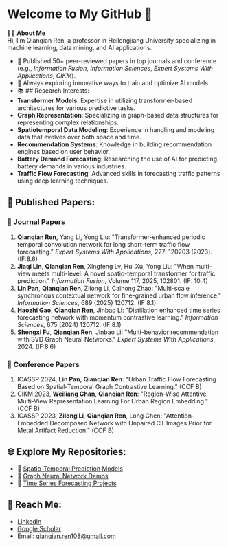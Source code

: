 # Welcome to My GitHub 👋

👩‍🏫 **About Me**  
Hi, I’m Qianqian Ren, a professor in Heilongjiang University specializing in machine learning, data mining, and AI applications.  

- 🌟 Published 50+ peer-reviewed papers in top journals and conference (e.g., *Information Fusion*, *Information Sciences*, *Expert Systems With Applications*, *CIKM*).
- 🧠 Always exploring innovative ways to train and optimize AI models.
- 📚 ## Research Interests:
- **Transformer Models**: Expertise in utilizing transformer-based architectures for various predictive tasks.
- **Graph Representation**: Specializing in graph-based data structures for representing complex relationships.
- **Spatiotemporal Data Modeling**: Experience in handling and modeling data that evolves over both space and time.
- **Recommendation Systems**: Knowledge in building recommendation engines based on user behavior.
- **Battery Demand Forecasting**: Researching the use of AI for predicting battery demands in various industries.
- **Traffic Flow Forecasting**: Advanced skills in forecasting traffic patterns using deep learning techniques.

## 📝 Published Papers:

### 📖 Journal Papers
1. **Qianqian Ren**, Yang Li, Yong Liu: "Transformer-enhanced periodic temporal convolution network for long short-term traffic flow forecasting." *Expert Systems With Applications*, 227: 120203 (2023). (IF:8.6)  
2. **Jiaqi Lin**, **Qianqian Ren**, Xingfeng Lv, Hui Xu, Yong Liu: "When multi-view meets multi-level: A novel spatio-temporal transformer for traffic prediction." *Information Fusion*, Volume 117, 2025, 102801. (IF: 10.4)  
3. **Lin Pan**, **Qianqian Ren**, Zilong Li, Caihong Zhao: "Multi-scale synchronous contextual network for fine-grained urban flow inference." *Information Sciences*, 689 (2025) 120712. (IF:8.1)  
4. **Haozhi Gao**, **Qianqian Ren**, Jinbao Li: "Distillation enhanced time series forecasting network with momentum contrastive learning." *Information Sciences*, 675 (2024) 120712. (IF:8.1)  
5. **Shengxi Fu**, **Qianqian Ren**, Jinbao Li: "Multi-behavior recommendation with SVD Graph Neural Networks." *Expert Systems With Applications*, 2024. (IF:8.6)

### 📖 Conference Papers
1. ICASSP 2024, **Lin Pan**, **Qianqian Ren**: "Urban Traffic Flow Forecasting Based on Spatial-Temporal Graph Contrastive Learning." (CCF B)  
2. CIKM 2023, **Weiliang Chan**, **Qianqian Ren**: "Region-Wise Attentive Multi-View Representation Learning For Urban Region Embedding." (CCF B)  
3. ICASSP 2023, **Zilong Li**, **Qianqian Ren**, Long Chen: "Attention-Embedded Decomposed Network with Unpaired CT Images Prior for Metal Artifact Reduction." (CCF B)

## 🌐 Explore My Repositories:
- 🔗 [Spatio-Temporal Prediction Models](https://github.com/yourusername/repository1)  
- 🔗 [Graph Neural Network Demos](https://github.com/yourusername/repository2)  
- 🔗 [Time Series Forecasting Projects](https://github.com/yourusername/repository3)  

## 💼 Reach Me:
- [LinkedIn](https://www.linkedin.com/in/yourprofile)  
- [Google Scholar](https://scholar.google.com/citations?user=yourprofile)  
- Email: qianqian.ren108@gmail.com

